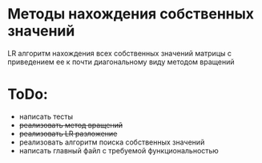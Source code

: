 # Методы нахождения собственных значений
LR алгоритм нахождения всех собственных значений матрицы с приведением ее к почти диагональному виду методом вращений
# ToDo:
- написать тесты
- ~~реализовать метод вращений~~
- ~~реализовать LR разложение~~
- реализовать алгоритм поиска собственных значений
- написать главный файл с требуемой функциональностью